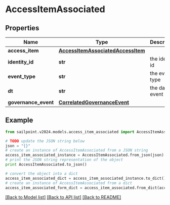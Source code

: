 # AccessItemAssociated


## Properties

Name | Type | Description | Notes
------------ | ------------- | ------------- | -------------
**access_item** | [**AccessItemAssociatedAccessItem**](AccessItemAssociatedAccessItem.md) |  | [optional] 
**identity_id** | **str** | the identity id | [optional] 
**event_type** | **str** | the event type | [optional] 
**dt** | **str** | the date of event | [optional] 
**governance_event** | [**CorrelatedGovernanceEvent**](CorrelatedGovernanceEvent.md) |  | [optional] 

## Example

```python
from sailpoint.v2024.models.access_item_associated import AccessItemAssociated

# TODO update the JSON string below
json = "{}"
# create an instance of AccessItemAssociated from a JSON string
access_item_associated_instance = AccessItemAssociated.from_json(json)
# print the JSON string representation of the object
print AccessItemAssociated.to_json()

# convert the object into a dict
access_item_associated_dict = access_item_associated_instance.to_dict()
# create an instance of AccessItemAssociated from a dict
access_item_associated_form_dict = access_item_associated.from_dict(access_item_associated_dict)
```
[[Back to Model list]](../README.md#documentation-for-models) [[Back to API list]](../README.md#documentation-for-api-endpoints) [[Back to README]](../README.md)


